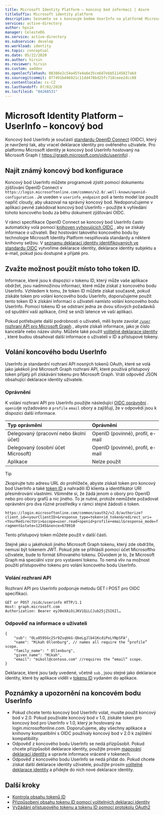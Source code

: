 ```yaml
---
title: Microsoft Identity Platform – koncový bod informací | Azure
titleSuffix: Microsoft identity platform
description: Seznamte se s koncovým bodem UserInfo na platformě Microsoft identity.
services: active-directory
author: hpsin
manager: CelesteDG
ms.service: active-directory
ms.subservice: develop
ms.workload: identity
ms.topic: conceptual
ms.date: 05/22/2020
ms.author: hirsin
ms.reviewer: hirsin
ms.custom: aaddev
ms.openlocfilehash: 08386e2c54a45fe4a6e35ce6d7ebb51145827a6d
ms.sourcegitcommit: 877491bd46921c11dd478bd25fc718ceee2dcc08
ms.contentlocale: cs-CZ
ms.lasthandoff: 07/02/2020
ms.locfileid: "84268531"
---
```

# <a name="microsoft-identity-platform-userinfo-endpoint"></a>Microsoft Identity Platform – UserInfo – koncový bod

Koncový bod UserInfo je součástí [standardu OpenID Connect](https://openid.net/specs/openid-connect-core-1_0.html#UserInfo) (OIDC), který je navržený tak, aby vracel deklarace identity pro ověřeného uživatele.  Pro platformu Microsoft identity je koncový bod UserInfo hostovaný na Microsoft Graph ( https://graph.microsoft.com/oidc/userinfo) . 

## <a name="find-the-well-known-configuration-endpoint"></a>Najít známý koncový bod konfigurace

Koncový bod UserInfo můžete programově zjistit pomocí dokumentu zjišťování OpenID Connect v `https://login.microsoftonline.com/common/v2.0/.well-known/openid-configuration` . Je uveden v `userinfo_endpoint` poli a tento model lze použít napříč cloudy, aby ukazoval na správný koncový bod.  Nedoporučujeme v aplikaci pevně zakódovat koncový bod UserInfo – použijte k vyhledání tohoto koncového bodu za běhu dokument zjišťování OIDC.

V rámci specifikace OpenID Connect se koncový bod UserInfo často automaticky volá pomocí [knihoven vyhovujících OIDC](https://openid.net/developers/certified/) , aby se získaly informace o uživateli.  Bez hostování takového koncového bodu by technologie Microsoft Identity Platform nesplňovala standardy a některé knihovny selžou.  V [seznamu deklarací identity identifikovaných ve standardu OIDC](https://openid.net/specs/openid-connect-core-1_0.html#StandardClaims) vytvoříme deklarace identity, deklarace identity subjektu a e-mail, pokud jsou dostupné a přijaté pro.  

## <a name="consider-use-an-id-token-instead"></a>Zvažte možnost použít místo toho token ID.

Informace, které jsou k dispozici v tokenu ID, který může vaše aplikace obdržet, jsou nadmnožinou informací, které může získat z koncového bodu UserInfo.  Vzhledem k tomu, že token ID můžete získat současně, pokud získáte token pro volání koncového bodu UserInfo, doporučujeme použít tento token ID k získání informací o uživateli namísto volání koncového bodu UserInfo.  Pomocí tokenu ID se odstraní jedna ze dvou síťových požadavků od spuštění vaší aplikace, čímž se sníží latence ve vaší aplikaci.

Pokud potřebujete další podrobnosti o uživateli, měli byste zavolat [ `/user` rozhraní API pro Microsoft Graph](https://docs.microsoft.com/graph/api/user-get) , abyste získali informace, jako je číslo kanceláře nebo název úlohy.   Můžete také použít [volitelné deklarace identity](active-directory-optional-claims.md) , které budou obsahovat další informace o uživateli v ID a přístupové tokeny.

## <a name="calling-the-userinfo-endpoint"></a>Volání koncového bodu UserInfo

UserInfo je standardní rozhraní API nosných tokenů OAuth, které se volá jako jakékoli jiné Microsoft Graph rozhraní API, které používá přístupový token přijatý při získávání tokenu pro Microsoft Graph. Vrátí odpověď JSON obsahující deklarace identity uživatele.

### <a name="permissions"></a>Oprávnění

K volání rozhraní API pro UserInfo použijte následující [OIDC oprávnění](v2-permissions-and-consent.md#openid-connect-scopes) . `openid`je vyžadováno a `profile` `email` obory a zajišťují, že v odpovědi jsou k dispozici další informace.

|Typ oprávnění      | Oprávnění    |
|:--------------------|:---------------------------------------------------------|
|Delegovaný (pracovní nebo školní účet) | OpenID (povinné), profil, e-mail |
|Delegovaný (osobní účet Microsoft) | OpenID (povinné), profil, e-mail |
|Aplikace | Nelze použít |

> [!TIP]
> Zkopírujte tuto adresu URL do prohlížeče, abyste získali token pro koncový bod UserInfo a také [token ID](id-tokens.md) a nahradili ID klienta a identifikátor URI přesměrování vlastními. Všimněte si, že žádá jenom o obory pro OpenID nebo pro obory grafů a nic jiného.  To je nutné, protože nemůžete požadovat oprávnění pro dva různé prostředky v rámci stejné žádosti o token.
>
> `https://login.microsoftonline.com/common/oauth2/v2.0/authorize?client_id=<yourClientID>&response_type=token+id_token&redirect_uri=<YourRedirectUri>&scope=user.read+openid+profile+email&response_mode=fragment&state=12345&nonce=678910`
>
> Tento přístupový token můžete použít v další části.

Stejně jako u jakéhokoli jiného Microsoft Graph tokenu, který zde obdržíte, nemusí být tokenem JWT. Pokud jste se přihlásili pomocí účet Microsoftho uživatele, bude to formát šifrovaného tokenu. Důvodem je to, že Microsoft Graph má speciální vzor pro vystavení tokenu. To nemá vliv na možnost použití přístupového tokenu pro volání koncového bodu UserInfo.

### <a name="calling-the-api"></a>Volání rozhraní API

Rozhraní API pro UserInfo podporuje metodu GET i POST pro OIDC specifikaci.

```http
GET or POST /oidc/userinfo HTTP/1.1
Host: graph.microsoft.com
Authorization: Bearer eyJ0eXAiOiJKV1QiLCJub25jZSI6Il…
```

### <a name="userinfo-response"></a>Odpověď na informace o uživateli

```jsonc
{
    "sub": "OLu859SGc2Sr9ZsqbkG-QbeLgJlb41KcdiPoLYNpSFA",
    "name": "Mikah Ollenburg", // names all require the “profile” scope.
    "family_name": " Ollenburg",
    "given_name": "Mikah",
    "email": "mikoll@contoso.com" //requires the “email” scope.
}
```

Deklarace, které jsou tady uvedené, včetně `sub` , jsou stejné jako deklarace identity, které by aplikace viděli v [tokenu ID](id-tokens.md) vydaném do aplikace.  

## <a name="notes-and-caveats-on-the-userinfo-endpoint"></a>Poznámky a upozornění na koncovém bodu UserInfo

* Pokud chcete tento koncový bod UserInfo volat, musíte použít koncový bod v 2.0.  Pokud používáte koncový bod v 1.0, získáte token pro koncový bod pro UserInfo v 1.0, který je hostovaný na login.microsoftonline.com.  Doporučujeme, aby všechny aplikace a knihovny kompatibilní s OIDC používaly koncový bod v 2.0 k zajištění kompatibility.
* Odpověď z koncového bodu UserInfo se nedá přizpůsobit.  Pokud chcete přizpůsobit deklarace identity, použijte prosím [mapování deklarací identity]( active-directory-claims-mapping.md) a upravte informace vrácené v tokenech.
* Odpověď z koncového bodu UserInfo se nedá přidat do.  Pokud chcete získat další deklarace identity uživatele, použijte prosím [volitelné deklarace identity]( active-directory-optional-claims.md) a přidejte do nich nové deklarace identity.

## <a name="next-steps"></a>Další kroky

* [Kontrola obsahu tokenů ID](id-tokens.md)
* [Přizpůsobení obsahu tokenu ID pomocí volitelných deklarací identity](active-directory-optional-claims.md)
* [Vyžádání přístupového tokenu a tokenu ID pomocí protokolu OAuth2](v2-protocols-oidc.md)